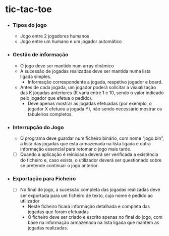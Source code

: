 # tic-tac-toe

- ### Tipos do jogo
  - Jogo entre 2 jogadores humanos
  - Jogo entre um humano e um jogador automático
- ### Gestão de informação
  - O jogo deve ser mantido num array dinâmico
  - A sucessão de jogadas realizadas deve ser mantida numa lista ligada simples.
    - Informação correspondente a jogada, respetivo jogador e board.
  - Antes de cada jogada, um jogador poderá solicitar a visualização das K jogadas anteriores
    (K varia entre 1 e 10, sendo o valor indicado pelo jogador que efetua o pedido).
    - Deve apenas mostrar as jogadas efetuadas (por exemplo, o jogador X efetuou a jogada Y),
      não sendo necessário mostrar os tabuleiros completos.
- ### Interrupção do Jogo
  - O programa deve guardar num ficheiro binário, com nome “jogo.bin”, a lista das jogadas que
    está armazenada na lista ligada e outra informação essencial para retomar o jogo mais tarde.
  - [ ] Quando a aplicação é reiniciada deverá ser verificada a existência do ficheiro e, caso exista, o utilizador deverá ser questionado sobre
    se pretende continuar o jogo anterior.
- ### Exportação para Ficheiro
  - [ ] No final do jogo, a sucessão completa das jogadas realizadas deve ser exportada para um
    ficheiro de texto, cujo nome é pedido ao utilizador
    - Neste ficheiro ficará informação detalhada e completa das jogadas que foram efetuadas
    - O ficheiro deve ser criado e escrito apenas no final do jogo, com base na informação armazenada na lista ligada que mantém
      as jogadas realizadas.